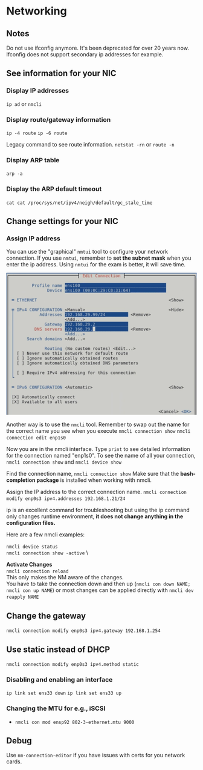 # Networking

## Notes

Do not use ifconfig anymore. It's been deprecated for over 20 years now.
Ifconfig does not support secondary ip addresses for example.

## See information for your NIC

### Display IP addresses
``ip ad`` or ``nmcli``

### Display route/gateway information
``ip -4 route``
``ip -6 route``

Legacy command to see route information.
``netstat -rn`` or ``route -n``

### Display ARP table
``arp -a``

### Display the ARP default timeout
``cat cat /proc/sys/net/ipv4/neigh/default/gc_stale_time``

## Change settings for your NIC

### Assign IP address

You can use the "graphical" ``nmtui`` tool to configure your network connection. If you use ``nmtui``, remember to **set the subnet mask** when you enter the ip address. Using ``nmtui`` for the exam is better, it will save time.

![nmtui](pictures/nmtui.png)

Another way is to use the ``nmcli`` tool. Remember to swap out the name for the correct name you see when you execute ``nmcli connection show``
 ``nmcli connection edit enp1s0``

Now you are in the nmcli interface. Type ``print`` to see detailed information for the connection named "enp1s0". To see the name of all your connection, ``nmcli connection show`` and ``nmcli device show``

Find the connection name, ``nmcli connection show``
Make sure that the **bash-completion package** is installed when working with nmcli.

Assign the IP address to the correct connection name.
``nmcli connection modify enp0s3 ipv4.addresses 192.168.1.21/24``

ip is an excellent command for troubleshooting but using the ip command only changes runtime environment, **it does not change anything in the configuration files.**

Here are a few nmcli examples:

``nmcli device status`` \
``nmcli connection show -active`` \

**Activate Changes** \
``nmcli connection reload`` \
This only makes the NM aware of the changes. \
You have to take the connection down and then up (``nmcli con down NAME; nmcli con up NAME``) or most changes can be applied directly with ``nmcli dev reapply NAME``

## Change the gateway

``nmcli connection modify enp0s3 ipv4.gateway 192.168.1.254``

## Use static instead of DHCP

``nmcli connection modify enp0s3 ipv4.method static``

### Disabling and enabling an interface
``ip link set ens33 down``
``ip link set ens33 up``

### Changing the MTU for e.g., iSCSI
- ``nmcli con mod ensp92 802-3-ethernet.mtu 9000``

## Debug

Use ``nm-connection-editor`` if you have issues with certs for you network cards.